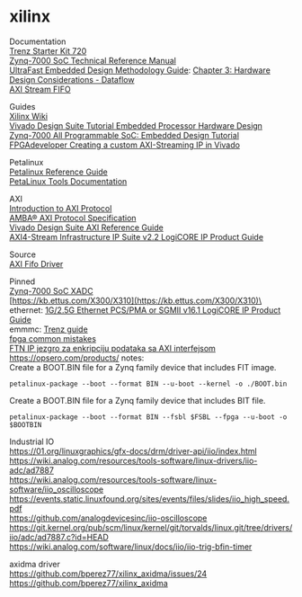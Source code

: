 # xilinx

Documentation \
[Trenz Starter Kit 720](https://wiki.trenz-electronic.de/display/PD/Starter+Kit+720) \
[Zynq-7000 SoC Technical Reference Manual](https://www.xilinx.com/support/documentation/user_guides/ug585-Zynq-7000-TRM.pdf#nameddest=xPSPLMIOEMIOSignalsAndInterfaces)\
[UltraFast Embedded Design Methodology Guide](https://www.xilinx.com/support/documentation/sw_manuals/ug1046-ultrafast-design-methodology-guide.pdf):
[Chapter 3: Hardware Design Considerations - Dataflow](https://www.xilinx.com/support/documentation/sw_manuals/ug1046-ultrafast-design-methodology-guide.pdf#G5.385115)\
[AXI Stream FIFO](https://www.xilinx.com/support/documentation/ip_documentation/axi_fifo_mm_s/v4_1/pg080-axi-fifo-mm-s.pdf)

Guides \
[Xilinx Wiki](http://www.wiki.xilinx.com/Technical%20Articles)\
[Vivado Design Suite Tutorial Embedded Processor Hardware Design](https://www.xilinx.com/support/documentation/sw_manuals/xilinx2018_1/ug940-vivado-tutorial-embedded-design.pdf)\
[Zynq-7000 All Programmable SoC: Embedded Design Tutorial](https://www.xilinx.com/support/documentation/sw_manuals/xilinx2018_1/ug1165-zynq-embedded-design-tutorial.pdf)\
[FPGAdeveloper Creating a custom AXI-Streaming IP in Vivado](http://www.fpgadeveloper.com/2017/11/creating-a-custom-axi-streaming-ip-in-vivado.html)

Petalinux\
[Petalinux Reference Guide](https://www.xilinx.com/support/documentation/sw_manuals/xilinx2018_1/ug1144-petalinux-tools-reference-guide.pdf)\
[PetaLinux Tools Documentation](https://www.xilinx.com/support/documentation/sw_manuals/xilinx2018_1/ug1157-petalinux-tools-command-line-guide.pdf)

AXI\
[Introduction to AXI Protocol](https://www.aldec.com/en/company/blog/122--introduction-to-axi-protocol) \
[AMBA® AXI Protocol Specification](http://mazsola.iit.uni-miskolc.hu/~drdani/docs_arm/AMBAaxi.pdf) \
[Vivado Design Suite AXI Reference Guide](https://www.xilinx.com/support/documentation/ip_documentation/axi_ref_guide/latest/ug1037-vivado-axi-reference-guide.pdf) \
[AXI4-Stream Infrastructure IP Suite v2.2 LogiCORE IP Product Guide](https://www.xilinx.com/support/documentation/ip_documentation/axis_infrastructure_ip_suite/v1_1/pg085-axi4stream-infrastructure.pdf)

Source\
[AXI Fifo Driver](https://github.com/torvalds/linux/blob/master/drivers/staging/axis-fifo/axis-fifo.c)

Pinned\
[Zynq-7000 SoC XADC](https://www.xilinx.com/support/documentation/user_guides/ug480_7Series_XADC.pdf)\
[https://kb.ettus.com/X300/X310](https://kb.ettus.com/X300/X310)\
ethernet: [1G/2.5G Ethernet PCS/PMA or SGMII v16.1 LogiCORE IP Product Guide](https://www.xilinx.com/support/documentation/ip_documentation/gig_ethernet_pcs_pma/v16_1/pg047-gig-eth-pcs-pma.pdf)\
emmmc: [Trenz guide](https://wiki.trenz-electronic.de/display/TE0720/eMMC)\
[fpga common mistakes](http://class.ece.iastate.edu/cpre488/resources/ISU_488_common_mistakes.pdf)\
[FTN IP jezgro za enkripciju podataka sa AXI interfejsom](http://www.ftn.uns.ac.rs/n144778477/ip-jezgro-za-enkripciju-podataka-sa-axi-interfejsom)\
https://opsero.com/products/ 
notes:\
Create a BOOT.BIN file for a Zynq family device that includes FIT image.
```
petalinux-package --boot --format BIN --u-boot --kernel -o ./BOOT.bin
```

Create a BOOT.BIN file for a Zynq family device that includes BIT file.
```
petalinux-package --boot --format BIN --fsbl $FSBL --fpga --u-boot -o $BOOTBIN 
```

Industrial IO\
https://01.org/linuxgraphics/gfx-docs/drm/driver-api/iio/index.html \
https://wiki.analog.com/resources/tools-software/linux-drivers/iio-adc/ad7887 \
https://wiki.analog.com/resources/tools-software/linux-software/iio_oscilloscope \
https://events.static.linuxfound.org/sites/events/files/slides/iio_high_speed.pdf \
https://github.com/analogdevicesinc/iio-oscilloscope \
https://git.kernel.org/pub/scm/linux/kernel/git/torvalds/linux.git/tree/drivers/iio/adc/ad7887.c?id=HEAD \
https://wiki.analog.com/software/linux/docs/iio/iio-trig-bfin-timer

axidma driver\
https://github.com/bperez77/xilinx_axidma/issues/24
https://github.com/bperez77/xilinx_axidma

